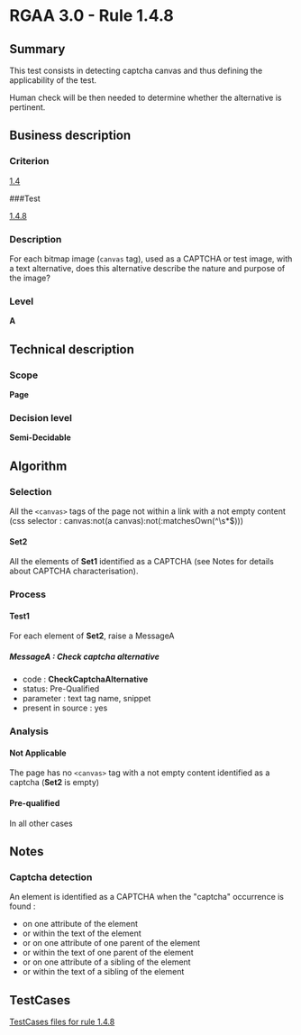 # RGAA 3.0 -  Rule 1.4.8

## Summary

This test consists in detecting captcha canvas and thus defining the applicability of the test.

Human check will be then needed to determine whether the alternative is pertinent.

## Business description

### Criterion

[1.4](http://asqatasun.github.io/RGAA--3.0--EN/RGAA3.0_Criteria_English_version_v1.html#crit-1-4)

###Test

[1.4.8](http://asqatasun.github.io/RGAA--3.0--EN/RGAA3.0_Criteria_English_version_v1.html#test-1-4-8)

### Description
For each bitmap image (<code>canvas</code> tag), used
    as a CAPTCHA or test image, with a text
    alternative, does this alternative describe the nature and purpose of the image? 


### Level

**A**

## Technical description

### Scope

**Page**

### Decision level

**Semi-Decidable**

## Algorithm

### Selection

All the `<canvas>` tags of the page not within a link with a not empty content (css selector : canvas:not(a canvas):not(:matchesOwn(^\\s*$)))

#### Set2

All the elements of **Set1** identified as a CAPTCHA (see Notes for details about CAPTCHA characterisation).

### Process

#### Test1

For each element of **Set2**, raise a MessageA

##### MessageA : Check captcha alternative

-    code : **CheckCaptchaAlternative** 
-    status: Pre-Qualified
-    parameter : text tag name, snippet
-    present in source : yes

### Analysis

#### Not Applicable

The page has no `<canvas>` tag with a not empty content identified as a captcha (**Set2** is empty)

#### Pre-qualified

In all other cases

## Notes

### Captcha detection

An element is identified as a CAPTCHA when the "captcha" occurrence is found :

- on one attribute of the element
- or within the text of the element
- or on one attribute of one parent of the element
- or within the text of one parent of the element
- or on one attribute of a sibling of the element
- or within the text of a sibling of the element



##  TestCases 

[TestCases files for rule 1.4.8](https://gitlab.com/asqatasun/Asqatasun/-/tree/master/rules/rules-rgaa3.0/src/test/resources/testcases/rgaa30/Rgaa30Rule010408/) 


